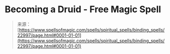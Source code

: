 <!--yml
category: 未分类
date: 2024-06-12 19:07:48
-->

# Becoming a Druid - Free Magic Spell

> 来源：[https://www.spellsofmagic.com/spells/spiritual_spells/binding_spells/22997/page.html#0001-01-01](https://www.spellsofmagic.com/spells/spiritual_spells/binding_spells/22997/page.html#0001-01-01)